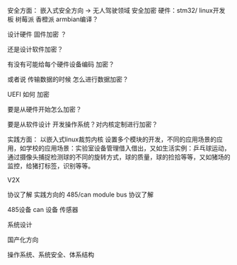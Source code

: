 安全方面：
嵌入式安全方向 ->  无人驾驶领域 安全加密
硬件：stm32/ linux开发板 树莓派 香橙派 armbian编译？

设计硬件 固件加密 ？

还是设计软件加密？

有没有可能给每个硬件设备编码 加密？

或者说 传输数据的时候 怎么进行数据加密？

UEFI 如何 加密

要是从硬件开始怎么加密？

要是从软件设计 开发操作系统？对内核定制进行加密？


实践方面：
以嵌入式linux裁剪内核 设置多个模块的开发，不同的应用场景的应用，如学校的应用场景：实验室设备管理借入借出，又如生活实例：乒乓球运动，通过摄像头捕捉检测球的不同的旋转方式，球的质量，球的捡拾等等，又如猪场的监控，给猪打标签，识别等等。


V2X



协议了解 实践方向的
485/can module bus 协议了解

485设备 can 设备 传感器

系统设计

国产化方向

操作系统、系统安全、体系结构



